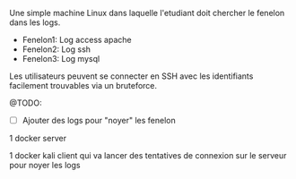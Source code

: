 Une simple machine Linux dans laquelle l'etudiant doit chercher le fenelon dans les logs.

* Fenelon1: Log access apache
* Fenelon2: Log ssh
* Fenelon3: Log mysql

Les utilisateurs peuvent se connecter en SSH avec les identifiants facilement trouvables via un bruteforce.


@TODO:
- [ ] Ajouter des logs pour "noyer" les fenelon


1 docker server

1 docker kali client qui va lancer des tentatives de connexion sur le serveur pour noyer les logs